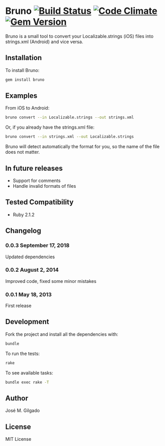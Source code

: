 # Bruno [![Build Status](https://travis-ci.org/josem/bruno.png?branch=master)](https://travis-ci.org/josem/bruno) [![Code Climate](https://codeclimate.com/github/josem/bruno.png)](https://codeclimate.com/github/josem/bruno) [![Gem Version](https://badge.fury.io/rb/bruno.svg)](http://badge.fury.io/rb/bruno)
Bruno is a small tool to convert your Localizable.strings (iOS) files into strings.xml (Android) and vice versa.

## Installation
To install Bruno:
```bash
gem install bruno
```

## Examples

From iOS to Android:
```bash
bruno convert --in Localizable.strings --out strings.xml
```

Or, if you already have the strings.xml file:
```bash
bruno convert --in strings.xml --out Localizable.strings
```

Bruno will detect automatically the format for you, so the name of the file does not matter.

## In future releases
* Support for comments
* Handle invalid formats of files

## Tested Compatibility
* Ruby 2.1.2

## Changelog
### 0.0.3 September 17, 2018
Updated dependencies
### 0.0.2 August 2, 2014
Improved code, fixed some minor mistakes
### 0.0.1 May 18, 2013
First release


## Development
Fork the project and install all the dependencies with:
```bash
bundle
```

To run the tests:
```bash
rake
```

To see available tasks:
```bash
bundle exec rake -T
```

## Author
José M. Gilgado

## License
MIT License

